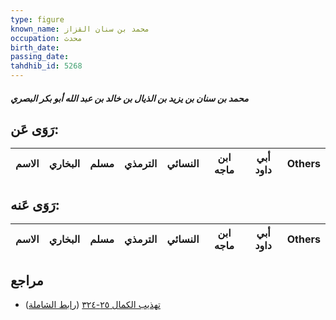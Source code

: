 ```yaml
---
type: figure
known_name: محمد بن سنان القزاز
occupation: محدث
birth_date:
passing_date:
tahdhib_id: 5268
---
```

##### محمد بن سنان بن يزيد بن الذيال بن خالد بن عبد الله أبو بكر البصري

## رَوَى عَن:
| الاسم | البخاري | مسلم | الترمذي | النسائي | ابن ماجه | أبي داود | Others |
| ----- | ------- | ---- | ------- | ------- | -------- | -------- | ------ |
## رَوَى عَنه:
| الاسم | البخاري | مسلم | الترمذي | النسائي | ابن ماجه | أبي داود | Others |
| ----- | ------- | ---- | ------- | ------- | -------- | -------- | ------ |
## مراجع
- [تهذيب الكمال ٢٥-٣٢٤](obsidian://open?vault=Tahdhib-al-Kamal&file=Figures/٥٢٦٨-محمد%20بن%20سنان%20بن%20يزيد%20بن%20الذيال%20بن%20خالد%20بن%20عبد%20الله%20أبو%20بكر%20البصري) ([رابط الشاملة](https://shamela.ws/book/3722/13417))